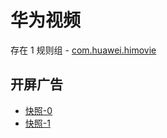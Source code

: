 # 华为视频

存在 1 规则组 - [com.huawei.himovie](/src/apps/com.huawei.himovie.ts)

## 开屏广告

- [快照-0](https://i.gkd.li/i/12814007)
- [快照-1](https://i.gkd.li/i/12819351)
